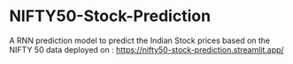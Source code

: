 # NIFTY50-Stock-Prediction
A RNN prediction model to predict the Indian Stock prices based on the NIFTY 50 data deployed on :  https://nifty50-stock-prediction.streamlit.app/
